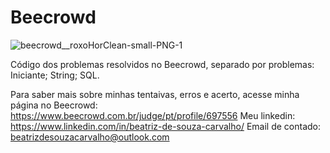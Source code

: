 # Beecrowd 

![beecrowd__roxoHorClean-small-PNG-1](https://user-images.githubusercontent.com/112733336/207358717-1e76ba0d-b040-4949-a1a4-073cf6095c33.png)

Código dos problemas resolvidos no Beecrowd, separado por problemas:
Iniciante;
String;
SQL.

Para saber mais sobre minhas tentaivas, erros e acerto, acesse minha página no Beecrowd: https://www.beecrowd.com.br/judge/pt/profile/697556
Meu linkedin: https://www.linkedin.com/in/beatriz-de-souza-carvalho/
Email de contado: beatrizdesouzacarvalho@outlook.com

